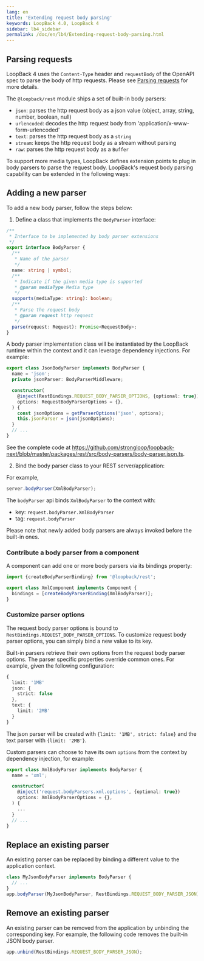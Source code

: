 ```yaml
---
lang: en
title: 'Extending request body parsing'
keywords: LoopBack 4.0, LoopBack 4
sidebar: lb4_sidebar
permalink: /doc/en/lb4/Extending-request-body-parsing.html
---
```


## Parsing requests

LoopBack 4 uses the `Content-Type` header and `requestBody` of the OpenAPI spec
to parse the body of http requests. Please see
[Parsing requests](./Parsing-requests.md) for more details.

The `@loopback/rest` module ships a set of built-in body parsers:

- `json`: parses the http request body as a json value (object, array, string,
  number, boolean, null)
- `urlencoded`: decodes the http request body from
  'application/x-www-form-urlencoded'
- `text`: parses the http request body as a `string`
- `stream`: keeps the http request body as a stream without parsing
- `raw`: parses the http request body as a `Buffer`

To support more media types, LoopBack defines extension points to plug in body
parsers to parse the request body. LoopBack's request body parsing capability
can be extended in the following ways:

## Adding a new parser

To add a new body parser, follow the steps below:

1. Define a class that implements the `BodyParser` interface:

```ts
/**
 * Interface to be implemented by body parser extensions
 */
export interface BodyParser {
  /**
   * Name of the parser
   */
  name: string | symbol;
  /**
   * Indicate if the given media type is supported
   * @param mediaType Media type
   */
  supports(mediaType: string): boolean;
  /**
   * Parse the request body
   * @param request http request
   */
  parse(request: Request): Promise<RequestBody>;
}
```

A body parser implementation class will be instantiated by the LoopBack runtime
within the context and it can leverage dependency injections. For example:

```ts
export class JsonBodyParser implements BodyParser {
  name = 'json';
  private jsonParser: BodyParserMiddleware;

  constructor(
    @inject(RestBindings.REQUEST_BODY_PARSER_OPTIONS, {optional: true})
    options: RequestBodyParserOptions = {},
  ) {
    const jsonOptions = getParserOptions('json', options);
    this.jsonParser = json(jsonOptions);
  }
  // ...
}
```

See the complete code at
https://github.com/strongloop/loopback-next/blob/master/packages/rest/src/body-parsers/body-parser.json.ts.

2. Bind the body parser class to your REST server/application:

For example,

```ts
server.bodyParser(XmlBodyParser);
```

The `bodyParser` api binds `XmlBodyParser` to the context with:

- key: `request.bodyParser.XmlBodyParser`
- tag: `request.bodyParser`

Please note that newly added body parsers are always invoked before the built-in
ones.

### Contribute a body parser from a component

A component can add one or more body parsers via its bindings property:

```ts
import {createBodyParserBinding} from '@loopback/rest';

export class XmlComponent implements Component {
  bindings = [createBodyParserBinding(XmlBodyParser)];
}
```

### Customize parser options

The request body parser options is bound to
`RestBindings.REQUEST_BODY_PARSER_OPTIONS`. To customize request body parser
options, you can simply bind a new value to its key.

Built-in parsers retrieve their own options from the request body parser
options. The parser specific properties override common ones. For example, given
the following configuration:

```ts
{
  limit: '1MB'
  json: {
    strict: false
  },
  text: {
    limit: '2MB'
  }
}
```

The json parser will be created with `{limit: '1MB', strict: false}` and the
text parser with `{limit: '2MB'}`.

Custom parsers can choose to have its own `options` from the context by
dependency injection, for example:

```ts
export class XmlBodyParser implements BodyParser {
  name = 'xml';

  constructor(
    @inject('request.bodyParsers.xml.options', {optional: true})
    options: XmlBodyParserOptions = {},
  ) {
    ...
  }
  // ...
}
```

## Replace an existing parser

An existing parser can be replaced by binding a different value to the
application context.

```ts
class MyJsonBodyParser implements BodyParser {
  // ...
}
app.bodyParser(MyJsonBodyParser, RestBindings.REQUEST_BODY_PARSER_JSON);
```

## Remove an existing parser

An existing parser can be removed from the application by unbinding the
corresponding key. For example, the following code removes the built-in JSON
body parser.

```ts
app.unbind(RestBindings.REQUEST_BODY_PARSER_JSON);
```
